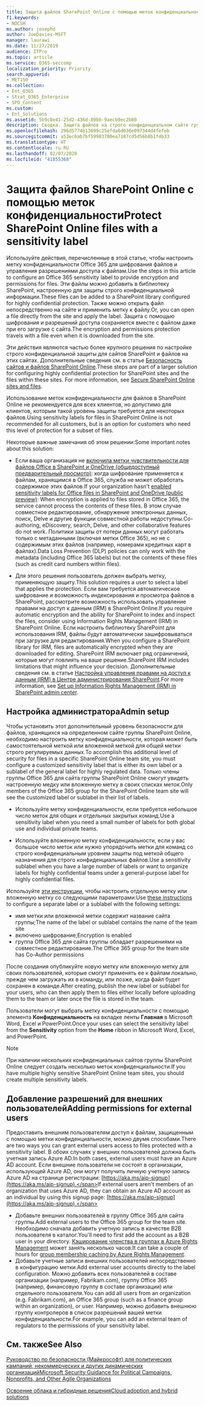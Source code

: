 ```yaml
---
title: Защита файлов SharePoint Online с помощью меток конфиденциальности
f1.keywords:
- NOCSH
ms.author: josephd
author: JoeDavies-MSFT
manager: laurawi
ms.date: 11/27/2019
audience: ITPro
ms.topic: article
ms.service: O365-seccomp
localization_priority: Priority
search.appverid:
- MET150
ms.collection:
- Ent_O365
- Strat_O365_Enterprise
- SPO_Content
ms.custom:
- Ent_Solutions
ms.assetid: 5b9c8e41-25d2-436d-89bb-9aecb9ec2b80
description: Сводка. Защита файлов на строго конфиденциальном сайте группы SharePoint Online с помощью службы Azure Information Protection.
ms.openlocfilehash: 296d5774b13699c25efda6d036e097344d4fefeb
ms.sourcegitcommit: a53ec6ab7bf59983780ea7187cd5d56b8b1f4b33
ms.translationtype: HT
ms.contentlocale: ru-RU
ms.lasthandoff: 02/07/2020
ms.locfileid: "41855368"
---
```

# <a name="protect-sharepoint-online-files-with-a-sensitivity-label"></a><span data-ttu-id="9ba2b-103">Защита файлов SharePoint Online с помощью меток конфиденциальности</span><span class="sxs-lookup"><span data-stu-id="9ba2b-103">Protect SharePoint Online files with a sensitivity label</span></span>

<span data-ttu-id="9ba2b-104">Используйте действия, перечисленные в этой статье, чтобы настроить метку конфиденциальности Office 365 для шифрования файлов и управления разрешениями доступа к файлам.</span><span class="sxs-lookup"><span data-stu-id="9ba2b-104">Use the steps in this article to configure an Office 365 sensitivity label to provide encryption and permissions for files.</span></span> <span data-ttu-id="9ba2b-105">Эти файлы можно добавить в библиотеку SharePoint, настроенную для защиты строго конфиденциальной информации.</span><span class="sxs-lookup"><span data-stu-id="9ba2b-105">These files can be added to a SharePoint library configured for highly confidential protection.</span></span> <span data-ttu-id="9ba2b-106">Также можно открыть файл непосредственно на сайте и применить метку к файлу.</span><span class="sxs-lookup"><span data-stu-id="9ba2b-106">Or, you can open a file directly from the site and apply the label.</span></span> <span data-ttu-id="9ba2b-107">Защита с помощью шифрования и разрешений доступа сохраняется вместе с файлом даже при его загрузке с сайта.</span><span class="sxs-lookup"><span data-stu-id="9ba2b-107">The encryption and permissions protection travels with a file even when it is downloaded from the site.</span></span> 

<span data-ttu-id="9ba2b-p102">Эти действия являются частью более крупного решения по настройке строго конфиденциальной защиты для сайтов SharePoint и файлов на этих сайтах. Дополнительные сведения см. в статье [Безопасность сайтов и файлов SharePoint Online](../security/office-365-security/secure-sharepoint-online-sites-and-files.md).</span><span class="sxs-lookup"><span data-stu-id="9ba2b-p102">These steps are part of a larger solution for configuring highly confidential protection for SharePoint sites and the files within these sites. For more information, see [Secure SharePoint Online sites and files](../security/office-365-security/secure-sharepoint-online-sites-and-files.md).</span></span> 

<span data-ttu-id="9ba2b-110">Использование меток конфиденциальности для файлов в SharePoint Online не рекомендуется для всех клиентов, но допустимо для клиентов, которым такой уровень защиты требуется для некоторых файлов.</span><span class="sxs-lookup"><span data-stu-id="9ba2b-110">Using sensitivity labels for files in SharePoint Online is not recommended for all customers, but is an option for customers who need this level of protection for a subset of files.</span></span>

<span data-ttu-id="9ba2b-111">Некоторые важные замечания об этом решении:</span><span class="sxs-lookup"><span data-stu-id="9ba2b-111">Some important notes about this solution:</span></span>
- <span data-ttu-id="9ba2b-112">Если ваша организация не [включила метки чувствительности для файлов Office в SharePoint и OneDrive (общедоступный предварительный просмотр)](/microsoft-365/compliance/sensitivity-labels-sharepoint-onedrive-files): когда шифрование применяется к файлам, хранящимся в Office 365, служба не может обработать содержимое этих файлов.</span><span class="sxs-lookup"><span data-stu-id="9ba2b-112">If your organization hasn't [enabled sensitivity labels for Office files in SharePoint and OneDrive (public preview)](/microsoft-365/compliance/sensitivity-labels-sharepoint-onedrive-files): When encryption is applied to files stored in Office 365, the service cannot process the contents of these files.</span></span> <span data-ttu-id="9ba2b-113">В этом случае совместное редактирование, обнаружение электронных данных, поиск, Delve и другие функции совместной работы недоступны.</span><span class="sxs-lookup"><span data-stu-id="9ba2b-113">Co-authoring, eDiscovery, search, Delve, and other collaborative features do not work.</span></span> <span data-ttu-id="9ba2b-114">Политики защиты от потери данных могут работать только с метаданными (включая метки Office 365), но не с содержимым этих файлов (например, номерами кредитных карт в файлах).</span><span class="sxs-lookup"><span data-stu-id="9ba2b-114">Data Loss Prevention (DLP) policies can only work with the metadata (including Office 365 labels) but not the contents of these files (such as credit card numbers within files).</span></span>

- <span data-ttu-id="9ba2b-115">Для этого решения пользователь должен выбрать метку, применяющую защиту.</span><span class="sxs-lookup"><span data-stu-id="9ba2b-115">This solution requires a user to select a label that applies the protection.</span></span> <span data-ttu-id="9ba2b-116">Если вам требуется автоматическое шифрование и возможность индексирования и просмотра файлов в SharePoint, рассмотрите возможность использовать управление правами на доступ к данным (IRM) в SharePoint Online.</span><span class="sxs-lookup"><span data-stu-id="9ba2b-116">If you require automatic encryption and the ability for SharePoint to index and inspect the files, consider using Information Rights Management (IRM) in SharePoint Online.</span></span> <span data-ttu-id="9ba2b-117">Если настроить библиотеку SharePoint для использования IRM, файлы будут автоматически зашифровываться при загрузке для редактирования.</span><span class="sxs-lookup"><span data-stu-id="9ba2b-117">When you configure a SharePoint library for IRM, files are automatically encrypted when they are downloaded for editing.</span></span>  <span data-ttu-id="9ba2b-118">SharePoint IRM включает ряд ограничений, которые могут повлиять на ваше решение.</span><span class="sxs-lookup"><span data-stu-id="9ba2b-118">SharePoint IRM includes limitations that might influence your decision.</span></span> <span data-ttu-id="9ba2b-119">Дополнительные сведения см. в статье [Настройка управления правами на доступ к данным (IRM) в Центре администрирования SharePoint](https://support.office.com/article/Set-up-Information-Rights-Management-IRM-in-SharePoint-admin-center-239CE6EB-4E81-42DB-BF86-A01362FED65C).</span><span class="sxs-lookup"><span data-stu-id="9ba2b-119">For more information, see [Set up Information Rights Management (IRM) in SharePoint admin center](https://support.office.com/article/Set-up-Information-Rights-Management-IRM-in-SharePoint-admin-center-239CE6EB-4E81-42DB-BF86-A01362FED65C).</span></span>

## <a name="admin-setup"></a><span data-ttu-id="9ba2b-120">Настройка администратора</span><span class="sxs-lookup"><span data-stu-id="9ba2b-120">Admin setup</span></span>

<span data-ttu-id="9ba2b-121">Чтобы установить этот дополнительный уровень безопасности для файлов, хранящихся на определенном сайте группы SharePoint Online, необходимо настроить метку конфиденциальности, которая может быть самостоятельной меткой или вложенной меткой для общей метки строго регулируемых данных.</span><span class="sxs-lookup"><span data-stu-id="9ba2b-121">To accomplish this additional level of security for files in a specific SharePoint Online team site, you must configure a customized sensitivity label that is either its own label or a sublabel of the general label for highly regulated data.</span></span> <span data-ttu-id="9ba2b-122">Только члены группы Office 365 для сайта группы SharePoint Online смогут увидеть настроенную медку или вложенную метку в своих списках меток.</span><span class="sxs-lookup"><span data-stu-id="9ba2b-122">Only members of the Office 365 group for the SharePoint Online team site will see the customized label or sublabel in their list of labels.</span></span>

- <span data-ttu-id="9ba2b-123">Используйте метку конфиденциальности, если требуется небольшое число меток для общих и отдельных закрытых команд.</span><span class="sxs-lookup"><span data-stu-id="9ba2b-123">Use a sensitivity label when you need a small number of labels for both global use and individual private teams.</span></span>

- <span data-ttu-id="9ba2b-124">Используйте вложенную метку конфиденциальности, если у вас большое число меток или нужно упорядочить метки для команд со строго конфиденциальным уровнем защиты под меткой общего назначения для строго конфиденциальных файлов.</span><span class="sxs-lookup"><span data-stu-id="9ba2b-124">Use a sensitivity sublabel when you have a large number of labels or want to organize labels for highly confidential teams under a general-purpose label for highly confidential files.</span></span>

<span data-ttu-id="9ba2b-125">Используйте [эти инструкции](encryption-sensitivity-labels.md), чтобы настроить отдельную метку или вложенную метку со следующими параметрами:</span><span class="sxs-lookup"><span data-stu-id="9ba2b-125">Use [these instructions](encryption-sensitivity-labels.md) to configure a separate label or a sublabel with the following settings:</span></span>

- <span data-ttu-id="9ba2b-126">имя метки или вложенной метки содержит название сайта группы;</span><span class="sxs-lookup"><span data-stu-id="9ba2b-126">The name of the label or sublabel contains the name of the team site</span></span>
- <span data-ttu-id="9ba2b-127">включено шифрование;</span><span class="sxs-lookup"><span data-stu-id="9ba2b-127">Encryption is enabled</span></span>
- <span data-ttu-id="9ba2b-128">группа Office 365 для сайта группы обладает разрешениями на совместное редактирование.</span><span class="sxs-lookup"><span data-stu-id="9ba2b-128">The Office 365 group for the team site has Co-Author permissions</span></span>

<span data-ttu-id="9ba2b-129">После создания опубликуйте новую метку или вложенную метку для своих пользователей, которые смогут применять ее к файлам локально, прежде чем загружать их в команду, или позже, когда файл будет сохранен в команде.</span><span class="sxs-lookup"><span data-stu-id="9ba2b-129">After creating, publish the new label or sublabel for your users, who can then apply them to files either locally before uploading them to the team or later once the file is stored in the team.</span></span>
 
<span data-ttu-id="9ba2b-130">Пользователи могут выбрать метку конфиденциальности с помощью элемента **Конфиденциальность** на вкладке ленты **Главная** в Microsoft Word, Excel и PowerPoint.</span><span class="sxs-lookup"><span data-stu-id="9ba2b-130">Once your uses can select the sensitivity label from the **Sensitivity** option from the **Home** ribbon in Microsoft Word, Excel, and PowerPoint.</span></span>
  
> [!NOTE]
> <span data-ttu-id="9ba2b-131">При наличии нескольких конфиденциальных сайтов группы SharePoint Online следует создать несколько меток конфиденциальности.</span><span class="sxs-lookup"><span data-stu-id="9ba2b-131">If you have multiple highly sensitive SharePoint Online team sites, you should create multiple sensitivity labels.</span></span> 
  
## <a name="adding-permissions-for-external-users"></a><span data-ttu-id="9ba2b-132">Добавление разрешений для внешних пользователей</span><span class="sxs-lookup"><span data-stu-id="9ba2b-132">Adding permissions for external users</span></span>
<span data-ttu-id="9ba2b-133">Предоставить внешним пользователям доступ к файлам, защищенным с помощью метки конфиденциальности, можно двумя способами.</span><span class="sxs-lookup"><span data-stu-id="9ba2b-133">There are two ways you can grant external users access to files protected with a sensitivity label.</span></span> <span data-ttu-id="9ba2b-134">В обоих случаях у внешних пользователей должна быть учетная запись Azure AD.</span><span class="sxs-lookup"><span data-stu-id="9ba2b-134">In both cases, external users must have an Azure AD account.</span></span> <span data-ttu-id="9ba2b-135">Если внешние пользователи не состоят в организации, использующей Azure AD, они могут получить личную учетную запись Azure AD на странице регистрации: [https://aka.ms/aip-signup](https://aka.ms/aip-signup).</span><span class="sxs-lookup"><span data-stu-id="9ba2b-135">If external users aren't members of an organization that uses Azure AD, they can obtain an Azure AD account as an individual by using this signup page: [https://aka.ms/aip-signup](https://aka.ms/aip-signup).</span></span>

 - <span data-ttu-id="9ba2b-136">Добавьте внешних пользователей в группу Office 365 для сайта группы.</span><span class="sxs-lookup"><span data-stu-id="9ba2b-136">Add external users to the Office 365 group for the team site.</span></span> <span data-ttu-id="9ba2b-137">Необходимо сначала добавить учетную запись в качестве B2B пользователя в каталог.</span><span class="sxs-lookup"><span data-stu-id="9ba2b-137">You'll need to first add the account as a B2B user in your directory.</span></span> <span data-ttu-id="9ba2b-138">[Кэширование членства в группах в Azure Rights Management](https://docs.microsoft.com/azure/information-protection/plan-design/prepare#group-membership-caching-by-azure-information-protection) может занять несколько часов.</span><span class="sxs-lookup"><span data-stu-id="9ba2b-138">It can take a couple of hours for [group membership caching by Azure Rights Management](https://docs.microsoft.com/azure/information-protection/plan-design/prepare#group-membership-caching-by-azure-information-protection).</span></span>  
 - <span data-ttu-id="9ba2b-139">Добавьте учетные записи внешних пользователей непосредственно в конфигурацию метки.</span><span class="sxs-lookup"><span data-stu-id="9ba2b-139">Add external user accounts directly to the label configuration.</span></span> <span data-ttu-id="9ba2b-140">Можно добавить всех пользователей в составе организации (например, Fabrikam.com), группу Office 365 (например, финансовую группу в составе организации) или отдельного пользователя.</span><span class="sxs-lookup"><span data-stu-id="9ba2b-140">You can add all users from an organization (e.g. Fabrikam.com), an Office 365 group (such as a finance group within an organization), or user.</span></span> <span data-ttu-id="9ba2b-141">Например, можно добавить внешнюю группу контролеров в список разрешений вашей метки конфиденциальности.</span><span class="sxs-lookup"><span data-stu-id="9ba2b-141">For example, you can add an external team of regulators to the permissions of your sensitivity label.</span></span>

## <a name="see-also"></a><span data-ttu-id="9ba2b-142">См. также</span><span class="sxs-lookup"><span data-stu-id="9ba2b-142">See Also</span></span>

[<span data-ttu-id="9ba2b-143">Руководство по безопасности (Майкрософт) для политических кампаний, некоммерческих и других динамических организаций</span><span class="sxs-lookup"><span data-stu-id="9ba2b-143">Microsoft Security Guidance for Political Campaigns, Nonprofits, and Other Agile Organizations</span></span>](/security/office-365-security/microsoft-security-guidance-for-political-campaigns-nonprofits-and-other-agile-o.md)
  
[<span data-ttu-id="9ba2b-144">Освоение облака и гибридные решения</span><span class="sxs-lookup"><span data-stu-id="9ba2b-144">Cloud adoption and hybrid solutions</span></span>](https://docs.microsoft.com/office365/enterprise/cloud-adoption-and-hybrid-solutions)
